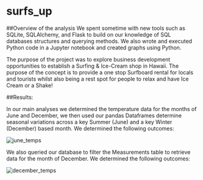 # surfs_up

##Overview of the analysis
We spent sometime with new tools such as SQLite, SQLAlchemy, and Flask to build on our knowledge of SQL databases structures and querying methods. We also wrote and executed Python code in a Jupyter notebook and created graphs using Python.

The purpose of the project was to explore business development opportunities to establish a Surfing & Ice-Cream shop in Hawaii. The purpose of the concept is to provide a one stop Surfboard rental for locals and tourists whilst also being a rest spot for people to relax and have Ice Cream or a Shake!

##Results:

In our main analyses we determined the temperature data for the months of June and December, we then used our pandas Dataframes determine seasonal variations across a key Summer (June) and a key Winter (December) based month. We determined the following outcomes:

![june_temps](https://user-images.githubusercontent.com/111805716/211430754-42fb8aa9-2065-498e-bafc-9aefe04a7d15.png)


We also queried our database to filter the Measurements table to retrieve data for the month of December. We determined the following outcomes:

![december_temps](https://user-images.githubusercontent.com/111805716/211430830-92717dcb-4189-4008-a95e-78c3fad8e6a2.png)



